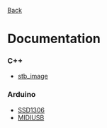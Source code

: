 [Back](../README.md)
# Documentation

### C++
- [stb_image](/Documentation/std_image/stb_image.md)


### Arduino
- [SSD1306](/Documentation/SSD1306/SSD1306.md)
- [MIDIUSB](/Documentation/MIDIUSB/MIDIUSB.md)